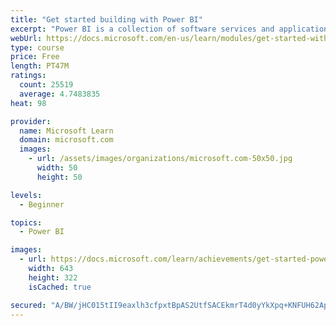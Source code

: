 ```yaml
---
title: "Get started building with Power BI"
excerpt: "Power BI is a collection of software services and applications that let you connect to all sorts of data sources and create compelling visuals and reports. You can benefit from receiving those reports, or you can share them with others inside or outside your organization. Learn the basics of Power BI, how its services and applications work together, and how they can be used to create or experience compelling visuals and analytics based on your data."
webUrl: https://docs.microsoft.com/en-us/learn/modules/get-started-with-power-bi/
type: course
price: Free
length: PT47M
ratings:
  count: 25519
  average: 4.7483835
heat: 98

provider:
  name: Microsoft Learn
  domain: microsoft.com
  images:
    - url: /assets/images/organizations/microsoft.com-50x50.jpg
      width: 50
      height: 50

levels:
  - Beginner

topics:
  - Power BI

images:
  - url: https://docs.microsoft.com/learn/achievements/get-started-power-bi-social.png
    width: 643
    height: 322
    isCached: true

secured: "A/BW/jHC015tII9eaxlh3cfpxtBpAS2UtfSACEkmrT4d0yYkXpq+KNFUH62Ap/BIOfkpadnrhvewf7b4kqClUcNVxOqltEe/NrnXI3rl0+sX91zh+oUju9u1MyI7YRLnVRIca2VHnvOpK8DVpy//BWby6YbYBWoXvHNTntD/UdCVZf9fcN+Alu8A+SkeoKG8hiCPGPV0rTriWyftMoHRW7b3pTsriFyeXy7czzVwcTSbmpLQCEWS6Wze41TyqoA9jM8QJQa0ICaqhBUKcWYmWit2Crmb6IHSSl6cuUbXbjbHYYBQrUqfHGf/mqiDyWUYC8qjTu9JSlWmN+WQHp5+v7VMUeIXKHOaLTGQ3W3dzPdWSHb7+C0WmWnW9TZ2NObp/t7S+OM8PYCTq6hq3heOnGi1b5pHAcBGClUQx12PClSPjLbFhMTq2/WT+HWufSuc;x3UKlOi5m1JaW3O90DGmyA=="
---
```


